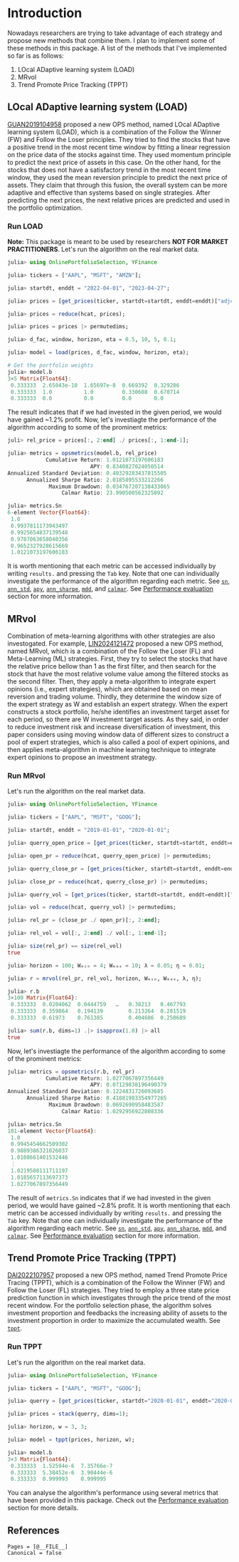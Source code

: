 # Introduction

Nowadays researchers are trying to take advantage of each strategy and propose new methods that combine them. I plan to implement some of these methods in this package. A list of the methods that I've implemented so far is as follows:
1. LOcal ADaptive learning system (LOAD)
2. MRvol
3. Trend Promote Price Tracking (TPPT) 

## LOcal ADaptive learning system (LOAD)
[GUAN2019104958](@citet) proposed a new OPS method, named LOcal ADaptive learning system (LOAD), which is a combination of the Follow the Winner (FW) and Follow the Loser principles. They tried to find the stocks that have a positive trend in the most recent time window by fitting a linear regression on the price data of the stocks against time. They used momentum principle to predict the next price of assets in this case. On the other hand, for the stocks that does not have a satisfactory trend in the most recent time window, they used the mean reversion principle to predict the next price of assets. They claim that through this fusion, the overall system can be more adaptive and effective than systems based on single strategies. After predicting the next prices, the next relative prices are predicted and used in the portfolio optimization.

### Run LOAD

**Note:** This package is meant to be used by researchers **NOT FOR MARKET PRACTITIONERS**.
Let's run the algorithm on the real market data.

```julia
julia> using OnlinePortfolioSelection, YFinance

julia> tickers = ["AAPL", "MSFT", "AMZN"];

julia> startdt, enddt = "2022-04-01", "2023-04-27";

julia> prices = [get_prices(ticker, startdt=startdt, enddt=enddt)["adjclose"] for ticker in tickers];

julia> prices = reduce(hcat, prices);

julia> prices = prices |> permutedims;

julia> d_fac, window, horizon, eta = 0.5, 10, 5, 0.1;

julia> model = load(prices, d_fac, window, horizon, eta);

# Get the portfolio weights
julia> model.b
3×5 Matrix{Float64}:
 0.333333  2.65043e-10  1.65697e-8  0.669392  0.329286
 0.333333  1.0          1.0         0.330608  0.670714
 0.333333  0.0          0.0         0.0       0.0 
```

The result indicates that if we had invested in the given period, we would have gained ~1.2% profit. Now, let's investiagte the performance of the algorithm according to some of the prominent metrics:

```julia
juli> rel_price = prices[:, 2:end] ./ prices[:, 1:end-1];

julia> metrics = opsmetrics(model.b, rel_price)
            Cumulative Return: 1.0121073197606183
                          APY: 0.8340827024050514
Annualized Standard Deviation: 0.40329283437815505
      Annualized Sharpe Ratio: 2.0185895533212266
             Maximum Drawdown: 0.034767207138433065
                 Calmar Ratio: 23.990500562325092

julia> metrics.Sn
6-element Vector{Float64}:
 1.0
 0.9937811173943497
 0.9925654837139548
 0.9787063658040356
 0.9652327928615669
 1.0121073197606183
```

It is worth mentioning that each metric can be accessed individually by writing `results.` and pressing the `Tab` key. Note that one can individually investigate the performance of the algorithm regarding each metric. See [`sn`](@ref), [`ann_std`](@ref), [`apy`](@ref), [`ann_sharpe`](@ref), [`mdd`](@ref), and [`calmar`](@ref). See [Performance evaluation](@ref) section for more information.

## MRvol

Combination of meta-learning algorithms with other strategies are also investogated. For example, [LIN2024121472](@citet) proposed a new OPS method, named MRvol, which is a combination of the Follow the Loser (FL) and Meta-Learning (ML) strategies. First, they try to select the stocks that have the relative price bellow than 1 as the first filter, and then search for the stock that have the most relative volume value among the filtered stocks as the second filter. Then, they apply a meta-algorithm to integrate expert opinions (i.e., expert strategies), which are obtained based on mean reversion and trading volume. Thirdly, they determine the window size of the expert strategy as W and establish an expert strategy. When the expert constructs a stock portfolio, he/she identifies an investment target asset for each period, so there are W investment target assets. As they said, in order to reduce investment risk and increase diversification of investment, this paper considers using moving window data of different sizes to construct a pool of expert strategies, which is also called a pool of expert opinions, and then applies meta-algorithm in machine learning technique to integrate expert opinions to propose an investment strategy.

### Run MRvol

Let's run the algorithm on the real market data.

```julia
julia> using OnlinePortfolioSelection, YFinance

julia> tickers = ["AAPL", "MSFT", "GOOG"];

julia> startdt, enddt = "2019-01-01", "2020-01-01";

julia> querry_open_price = [get_prices(ticker, startdt=startdt, enddt=enddt)["open"] for ticker in tickers];

julia> open_pr = reduce(hcat, querry_open_price) |> permutedims;

julia> querry_close_pr = [get_prices(ticker, startdt=startdt, enddt=enddt)["adjclose"] for ticker in tickers];

julia> close_pr = reduce(hcat, querry_close_pr) |> permutedims;

julia> querry_vol = [get_prices(ticker, startdt=startdt, enddt=enddt)["vol"] for ticker in tickers];

julia> vol = reduce(hcat, querry_vol) |> permutedims;

julia> rel_pr = (close_pr ./ open_pr)[:, 2:end];

julia> rel_vol = vol[:, 2:end] ./ vol[:, 1:end-1];

julia> size(rel_pr) == size(rel_vol)
true

julia> horizon = 100; Wₘᵢₙ = 4; Wₘₐₓ = 10; λ = 0.05; η = 0.01;

julia> r = mrvol(rel_pr, rel_vol, horizon, Wₘᵢₙ, Wₘₐₓ, λ, η);

julia> r.b
3×100 Matrix{Float64}:
 0.333333  0.0204062  0.0444759   …   0.38213   0.467793      
 0.333333  0.359864   0.194139        0.213264  0.281519
 0.333333  0.61973    0.761385        0.404606  0.250689

julia> sum(r.b, dims=1) .|> isapprox(1.0) |> all
true
```

Now, let's investiagte the performance of the algorithm according to some of the prominent metrics:

```julia
julia> metrics = opsmetrics(r.b, rel_pr)
            Cumulative Return: 1.0277067897356449
                          APY: 0.07129838196490379
Annualized Standard Deviation: 0.1224831726093685
      Annualized Sharpe Ratio: 0.41881983354977265
             Maximum Drawdown: 0.0692690958483587
                 Calmar Ratio: 1.0292956922808336

julia> metrics.Sn
101-element Vector{Float64}:
 1.0
 0.9945454662509302
 0.9889386321026037
 1.0108661401532446
 ⋮
 1.0219508111711197
 1.0185657113697373
 1.0277067897356449
```

The result of `metrics.Sn` indicates that if we had invested in the given period, we would have gained ~2.8% profit. It is worth mentioning that each metric can be accessed individually by writing `results.` and pressing the `Tab` key. Note that one can individually investigate the performance of the algorithm regarding each metric. See [`sn`](@ref), [`ann_std`](@ref), [`apy`](@ref), [`ann_sharpe`](@ref), [`mdd`](@ref), and [`calmar`](@ref). See [Performance evaluation](@ref) section for more information.

## Trend Promote Price Tracking (TPPT)

[DAI2022107957](@citet) proposed a new OPS method, named Trend Promote Price Tracing (TPPT), which is a combination of the Follow the Winner (FW) and Follow the Loser (FL) strategies. They tried to employ a three state price prediction function in which investigates through the price trend of the most recent window. For the portfolio selection phase, the algorithm solves investment proportion and feedbacks the increasing ability of assets to the investment proportion in order to maximize the accumulated wealth. See [`tppt`](@ref).

### Run TPPT

Let's run the algorithm on the real market data.

```julia
julia> using OnlinePortfolioSelection, YFinance

julia> tickers = ["AAPL", "MSFT", "GOOG"];

julia> querry = [get_prices(ticker, startdt="2020-01-01", enddt="2020-01-12")["adjclose"] for ticker in tickers];

julia> prices = stack(querry, dims=1);

julia> horizon, w = 3, 3;

julia> model = tppt(prices, horizon, w);

julia> model.b
3×3 Matrix{Float64}:
 0.333333  1.52594e-6  7.35766e-7
 0.333333  5.30452e-6  3.90444e-6
 0.333333  0.999993    0.999995
```

You can analyse the algorithm's performance using several metrics that have been provided in this package. Check out the [Performance evaluation](@ref) section for more details.

## References

```@bibliography
Pages = [@__FILE__]
Canonical = false
```